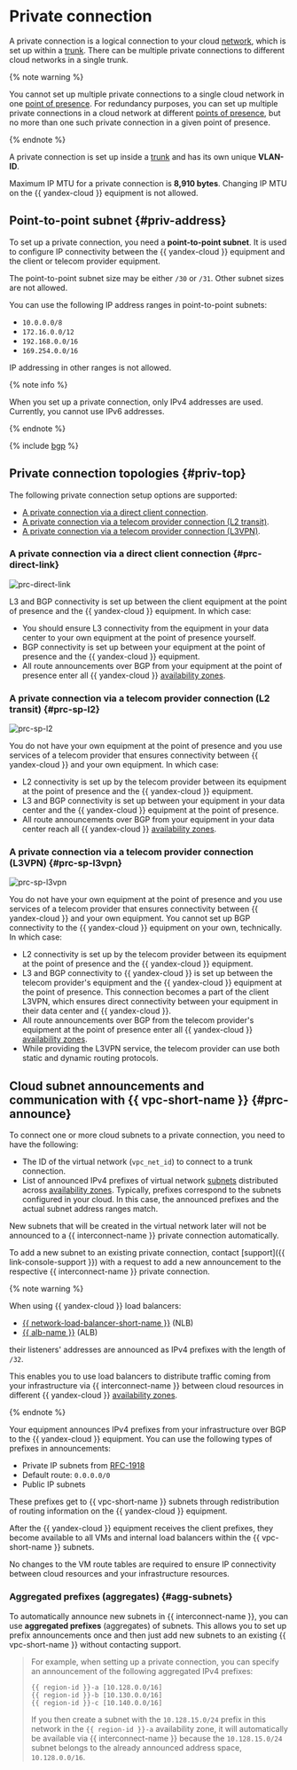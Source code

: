 # Private connection

A private connection is a logical connection to your cloud [network](../../vpc/concepts/network.md#network), which is set up within a [trunk](./trunk.md). There can be multiple private connections to different cloud networks in a single trunk.

{% note warning %}

You cannot set up multiple private connections to a single cloud network in one [point of presence](./pops.md). For redundancy purposes, you can set up multiple private connections in a cloud network at different [points of presence](./pops.md), but no more than one such private connection in a given point of presence.

{% endnote %}

A private connection is set up inside a [trunk](./trunk.md) and has its own unique **VLAN-ID**.

Maximum IP MTU for a private connection is **8,910 bytes**. Changing IP MTU on the {{ yandex-cloud }} equipment is not allowed.

## Point-to-point subnet {#priv-address}

To set up a private connection, you need a **point-to-point subnet**. It is used to configure IP connectivity between the {{ yandex-cloud }} equipment and the client or telecom provider equipment.

The point-to-point subnet size may be either `/30` or `/31`. Other subnet sizes are not allowed.

You can use the following IP address ranges in point-to-point subnets:

* `10.0.0.0/8`
* `172.16.0.0/12`
* `192.168.0.0/16`
* `169.254.0.0/16`

IP addressing in other ranges is not allowed.

{% note info %}

When you set up a private connection, only IPv4 addresses are used.
Currently, you cannot use IPv6 addresses.

{% endnote %}


{% include [bgp](../../_includes/interconnect/bgp.md) %}


## Private connection topologies {#priv-top}

The following private connection setup options are supported:

* [A private connection via a direct client connection](#prc-direct-link).
* [A private connection via a telecom provider connection (L2 transit)](#prc-sp-l2).
* [A private connection via a telecom provider connection (L3VPN)](#prc-sp-l3vpn).

### A private connection via a direct client connection {#prc-direct-link}


![prc-direct-link](../../_assets/interconnect/interconnect-bgp-1.svg)



L3 and BGP connectivity is set up between the client equipment at the point of presence and the {{ yandex-cloud }} equipment. In which case:

* You should ensure L3 connectivity from the equipment in your data center to your own equipment at the point of presence yourself.
* BGP connectivity is set up between your equipment at the point of presence and the {{ yandex-cloud }} equipment.
* All route announcements over BGP from your equipment at the point of presence enter all {{ yandex-cloud }} [availability zones](../../overview/concepts/geo-scope.md).

### A private connection via a telecom provider connection (L2 transit) {#prc-sp-l2}


![prc-sp-l2](../../_assets/interconnect/interconnect-bgp-2.svg)



You do not have your own equipment at the point of presence and you use services of a telecom provider that ensures connectivity between {{ yandex-cloud }} and your own equipment. In which case:
* L2 connectivity is set up by the telecom provider between its equipment at the point of presence and the {{ yandex-cloud }} equipment.
* L3 and BGP connectivity is set up between your equipment in your data center and the {{ yandex-cloud }} equipment at the point of presence.
* All route announcements over BGP from your equipment in your data center reach all {{ yandex-cloud }} [availability zones](../../overview/concepts/geo-scope.md).

### A private connection via a telecom provider connection (L3VPN) {#prc-sp-l3vpn}


![prc-sp-l3vpn](../../_assets/interconnect/interconnect-bgp-3.svg)



You do not have your own equipment at the point of presence and you use services of a telecom provider that ensures connectivity between {{ yandex-cloud }} and your own equipment. You cannot set up BGP connectivity to the {{ yandex-cloud }} equipment on your own, technically. In which case:

* L2 connectivity is set up by the telecom provider between its equipment at the point of presence and the {{ yandex-cloud }} equipment.
* L3 and BGP connectivity to {{ yandex-cloud }} is set up between the telecom provider's equipment and the {{ yandex-cloud }} equipment at the point of presence. This connection becomes a part of the client L3VPN, which ensures direct connectivity between your equipment in their data center and {{ yandex-cloud }}.
* All route announcements over BGP from the telecom provider's equipment at the point of presence enter all {{ yandex-cloud }} [availability zones](../../overview/concepts/geo-scope.md).
* While providing the L3VPN service, the telecom provider can use both static and dynamic routing protocols.


## Cloud subnet announcements and communication with {{ vpc-short-name }} {#prc-announce}

To connect one or more cloud subnets to a private connection, you need to have the following:
* The ID of the virtual network (`vpc_net_id`) to connect to a trunk connection.
* List of announced IPv4 prefixes of virtual network [subnets](../../vpc/concepts/network.md#subnet) distributed across [availability zones](../../overview/concepts/geo-scope.md). Typically, prefixes correspond to the subnets configured in your cloud. In this case, the announced prefixes and the actual subnet address ranges match.

New subnets that will be created in the virtual network later will not be announced to a {{ interconnect-name }} private connection automatically.

To add a new subnet to an existing private connection, contact [support]({{ link-console-support }}) with a request to add a new announcement to the respective {{ interconnect-name }} private connection.

{% note warning %}

When using {{ yandex-cloud }} load balancers:
* [{{ network-load-balancer-short-name }}](../../network-load-balancer/) (NLB)
* [{{ alb-name }}](../../application-load-balancer/) (ALB)

their listeners' addresses are announced as IPv4 prefixes with the length of `/32`.

This enables you to use load balancers to distribute traffic coming from your infrastructure via {{ interconnect-name }} between cloud resources in different {{ yandex-cloud }} [availability zones](../../overview/concepts/geo-scope.md).

{% endnote %}

Your equipment announces IPv4 prefixes from your infrastructure over BGP to the {{ yandex-cloud }} equipment. You can use the following types of prefixes in announcements:
* Private IP subnets from [RFC-1918](https://www.ietf.org/rfc/rfc1918.txt)
* Default route: `0.0.0.0/0`
* Public IP subnets

These prefixes get to {{ vpc-short-name }} subnets through redistribution of routing information on the {{ yandex-cloud }} equipment.

After the {{ yandex-cloud }} equipment receives the client prefixes, they become available to all VMs and internal load balancers within the {{ vpc-short-name }} subnets.

No changes to the VM route tables are required to ensure IP connectivity between cloud resources and your infrastructure resources.

### Aggregated prefixes (aggregates) {#agg-subnets}

To automatically announce new subnets in {{ interconnect-name }}, you can use **aggregated prefixes** (aggregates) of subnets. This allows you to set up prefix announcements once and then just add new subnets to an existing {{ vpc-short-name }} without contacting support.

> For example, when setting up a private connection, you can specify an announcement of the following aggregated IPv4 prefixes:
>
> ```
> {{ region-id }}-a [10.128.0.0/16]
> {{ region-id }}-b [10.130.0.0/16]
> {{ region-id }}-c [10.140.0.0/16]
> ```
>
> If you then create a subnet with the `10.128.15.0/24` prefix in this network in the `{{ region-id }}-a` availability zone, it will automatically be available via {{ interconnect-name }} because the `10.128.15.0/24` subnet belongs to the already announced address space, `10.128.0.0/16`.

